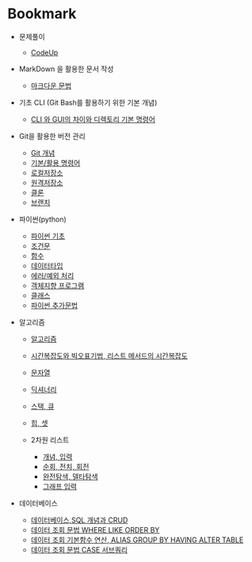 # Bookmark

- 문제풀이
  
  - [CodeUp](./문제풀이/CodeUp)

- MarkDown 을 활용한 문서 작성
  
  - [마크다운 문법](./220705/markdown.md)

- 기초 CLI (Git Bash를 활용하기 위한 기본 개념)
  
  - [CLI 와 GUI의 차이와 디렉토리 기본 명령어](./220705/CLI_directoryI.md)

- Git을 활용한 버전 관리
  
  - [Git 개념](./220706/Git_Github.md)
  - [기본/활용 명령어](./220706/Git_Github.md)
  - [로컬저장소](./220706/Git_Github.md)
  - [원격저장소](./220706/Git_Github.md)
  - [클론](./220707/remote_clone.md)
  - [브랜치](./220707/Git_Branch.md)

- 파이썬(python)
  
  - [파이썬 기초](./220711/python.md)
  - [조건문](./220712/control_statement.md)
  - [함수](./220713/function.md)
  - [데이터타입](./220714/datatype.md)
  - [에러/예외 처리](./220718/error.md)
  - [객체지향 프로그램](./220719/object_oriented.md)
  - [클래스](./220720/class.md)
  - [파이썬 추가문법](./220721/python_addgramer.md)

- 알고리즘
  
  - [알고리즘](./220725/algorithm.md)
  
  - [시간복잡도와 빅오표기법, 리스트 메서드의 시간복잡도](./220726/time_complex_list.md)
  
  - [문자열](./220727/string.md)
  
  - [딕셔너리](./220728/dictionary.md)
  
  - [스택, 큐](./220801/stack_que.md)
  
  - [힙, 셋](./220802/Heap_Set.md)
  
  - 2차원 리스트
    
    - [개념, 입력](./220803/matrix.md)
    - [순회, 전치, 회전](./220804/matrix.md)
    - [완전탐색, 델타탐색](./220808/matrix.md)
    - [그래프 입력](./220809/graph.md)

- 데이터베이스
  
  - [데이터베이스,SQL 개념과 CRUD](./220816/Database.md)
  - [데이터 조회 문법 WHERE LIKE ORDER BY](./220817/Database_02.md)
  - [데이터 조회 기본함수 연산, ALIAS GROUP BY HAVING ALTER TABLE ](./220818/Database_03.md)
  - [데이터 조회 문법 CASE 서브쿼리](./220819/Database_04.md)
